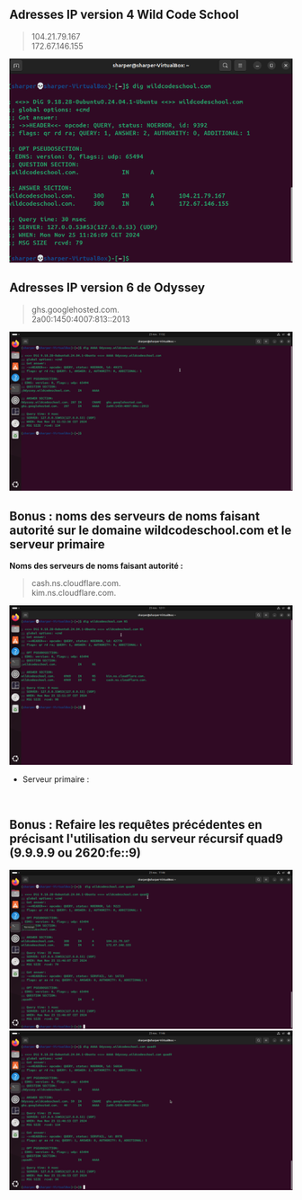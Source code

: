 ## Adresses IP version 4 Wild Code School

> 104.21.79.167  
> 172.67.146.155  

![VirtualBoxVM_J4StX15cD3.png](https://github.com/Skchaper/DNS_DIG/blob/main/Screenshots/VirtualBoxVM_J4StX15cD3.png)

## Adresses IP version 6 de **Odyssey** 

> ghs.googlehosted.com.  
> 2a00:1450:4007:813::2013

![VirtualBoxVM_rgNPDV9eqD.png](https://github.com/Skchaper/DNS_DIG/blob/main/Screenshots/VirtualBoxVM_rgNPDV9eqD.png)

## Bonus : noms des serveurs de noms faisant autorité sur le domaine wildcodeschool.com et le serveur primaire

**Noms des serveurs de noms faisant autorité :**
> cash.ns.cloudflare.com.  
> kim.ns.cloudflare.com.  

![VirtualBoxVM_SNiPjy7CIT.png](https://github.com/Skchaper/DNS_DIG/blob/main/Screenshots/VirtualBoxVM_SNiPjy7CIT.png)

* Serveur primaire :
>   

![]()

## Bonus : Refaire les requêtes précédentes en précisant l'utilisation du serveur récursif quad9 (9.9.9.9 ou 2620:fe::9)

![VirtualBoxVM_tCCeuWFpu5.png](https://github.com/Skchaper/DNS_DIG/blob/main/Screenshots/VirtualBoxVM_tCCeuWFpu5.png)
![VirtualBoxVM_Ff99GMRyoL.png](https://github.com/Skchaper/DNS_DIG/blob/main/Screenshots/VirtualBoxVM_Ff99GMRyoL.png)

